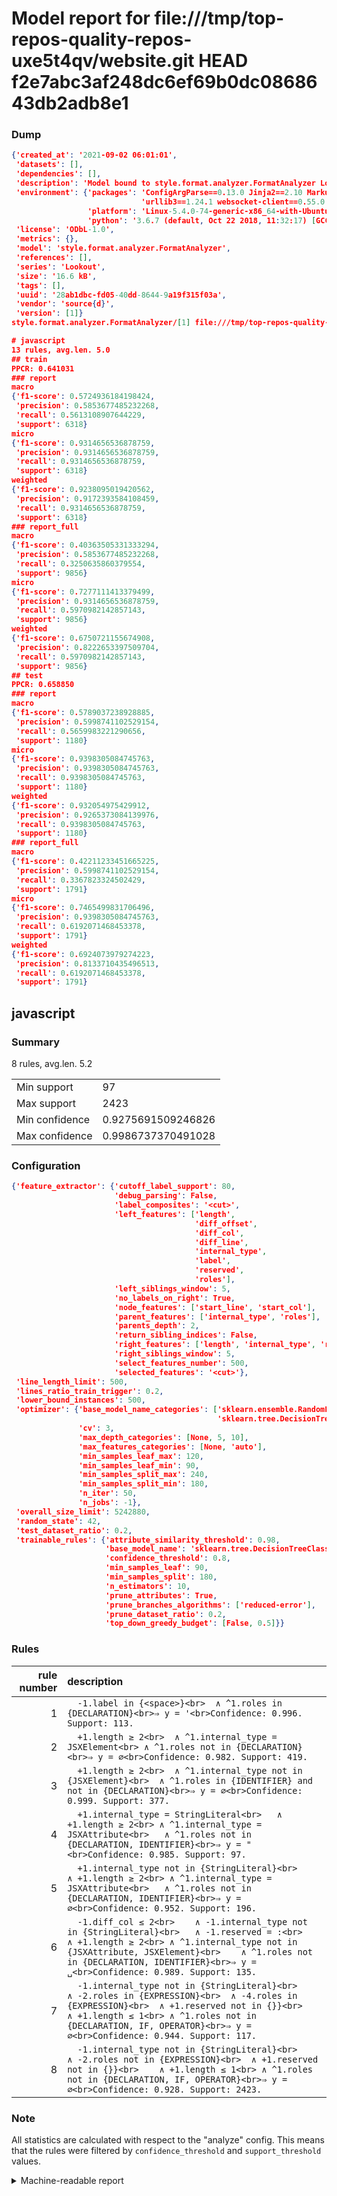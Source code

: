 # Model report for file:///tmp/top-repos-quality-repos-uxe5t4qv/website.git HEAD f2e7abc3af248dc6ef69b0dc0868643db2adb8e1

### Dump

```json
{'created_at': '2021-09-02 06:01:01',
 'datasets': [],
 'dependencies': [],
 'description': 'Model bound to style.format.analyzer.FormatAnalyzer Lookout analyzer.',
 'environment': {'packages': 'ConfigArgParse==0.13.0 Jinja2==2.10 MarkupSafe==1.1.1 PyStemmer==1.3.0 PyYAML==5.1 Pympler==0.5 SQLAlchemy==1.2.10 SQLAlchemy-Utils==0.33.3 asdf==2.3.2 bblfsh==2.12.7 boto==2.49.0 boto3==1.9.130 botocore==1.12.130 cachetools==2.0.1 certifi==2019.3.9 chardet==3.0.4 clint==0.5.1 docker==3.7.0 docker-pycreds==0.4.0 dulwich==0.19.11 grpcio==1.19.0 grpcio-tools==1.19.0 humanfriendly==4.16.1 humanize==0.5.1 idna==2.8 jmespath==0.9.4 jsonschema==2.6.0 lookout-sdk==0.4.1 lookout-sdk-ml==0.19.0 lookout-style==0.2.0 lz4==2.1.6 modelforge==0.12.1 numpy==1.16.2 packaging==19.0 pandas==0.22.0 pip==19.0.3 protobuf==3.7.0 psycopg2-binary==2.7.5 pygtrie==2.3 pyparsing==2.3.1 python-dateutil==2.8.0 python-igraph==0.7.1.post6 pytz==2019.1 requests==2.21.0 requirements-parser==0.2.0 scikit-learn==0.20.1 scikit-optimize==0.5.2 scipy==1.2.1 semantic-version==2.6.0 setuptools==40.8.0 six==1.12.0 smart-open==1.8.1 sourced-ml==0.8.2 spdx==2.5.0 stringcase==1.2.0 tabulate==0.8.2 tqdm==4.31.1 '
                             'urllib3==1.24.1 websocket-client==0.55.0 xxhash==1.3.0',
                 'platform': 'Linux-5.4.0-74-generic-x86_64-with-Ubuntu-18.04-bionic',
                 'python': '3.6.7 (default, Oct 22 2018, 11:32:17) [GCC 8.2.0]'},
 'license': 'ODbL-1.0',
 'metrics': {},
 'model': 'style.format.analyzer.FormatAnalyzer',
 'references': [],
 'series': 'Lookout',
 'size': '16.6 kB',
 'tags': [],
 'uuid': '28ab1dbc-fd05-40dd-8644-9a19f315f03a',
 'vendor': 'source{d}',
 'version': [1]}
style.format.analyzer.FormatAnalyzer/[1] file:///tmp/top-repos-quality-repos-uxe5t4qv/website.git f2e7abc3af248dc6ef69b0dc0868643db2adb8e1

# javascript
13 rules, avg.len. 5.0
## train
PPCR: 0.641031
### report
macro
{'f1-score': 0.5724936184198424,
 'precision': 0.5853677485232268,
 'recall': 0.5613108907644229,
 'support': 6318}
micro
{'f1-score': 0.9314656536878759,
 'precision': 0.9314656536878759,
 'recall': 0.9314656536878759,
 'support': 6318}
weighted
{'f1-score': 0.9238095019420562,
 'precision': 0.9172393584108459,
 'recall': 0.9314656536878759,
 'support': 6318}
### report_full
macro
{'f1-score': 0.40363505331333294,
 'precision': 0.5853677485232268,
 'recall': 0.3250635860379554,
 'support': 9856}
micro
{'f1-score': 0.7277111413379499,
 'precision': 0.9314656536878759,
 'recall': 0.5970982142857143,
 'support': 9856}
weighted
{'f1-score': 0.6750721155674908,
 'precision': 0.8222653397509704,
 'recall': 0.5970982142857143,
 'support': 9856}
## test
PPCR: 0.658850
### report
macro
{'f1-score': 0.5789037238928885,
 'precision': 0.5998741102529154,
 'recall': 0.5659983221290656,
 'support': 1180}
micro
{'f1-score': 0.9398305084745763,
 'precision': 0.9398305084745763,
 'recall': 0.9398305084745763,
 'support': 1180}
weighted
{'f1-score': 0.932054975429912,
 'precision': 0.9265373084139976,
 'recall': 0.9398305084745763,
 'support': 1180}
### report_full
macro
{'f1-score': 0.42211233451665225,
 'precision': 0.5998741102529154,
 'recall': 0.3367823324502429,
 'support': 1791}
micro
{'f1-score': 0.7465499831706496,
 'precision': 0.9398305084745763,
 'recall': 0.6192071468453378,
 'support': 1791}
weighted
{'f1-score': 0.6924073979274223,
 'precision': 0.8133710435496513,
 'recall': 0.6192071468453378,
 'support': 1791}
```

## javascript
### Summary
8 rules, avg.len. 5.2

| | |
|-|-|
|Min support|97|
|Max support|2423|
|Min confidence|0.9275691509246826|
|Max confidence|0.9986737370491028|

### Configuration

```json
{'feature_extractor': {'cutoff_label_support': 80,
                       'debug_parsing': False,
                       'label_composites': '<cut>',
                       'left_features': ['length',
                                         'diff_offset',
                                         'diff_col',
                                         'diff_line',
                                         'internal_type',
                                         'label',
                                         'reserved',
                                         'roles'],
                       'left_siblings_window': 5,
                       'no_labels_on_right': True,
                       'node_features': ['start_line', 'start_col'],
                       'parent_features': ['internal_type', 'roles'],
                       'parents_depth': 2,
                       'return_sibling_indices': False,
                       'right_features': ['length', 'internal_type', 'reserved', 'roles'],
                       'right_siblings_window': 5,
                       'select_features_number': 500,
                       'selected_features': '<cut>'},
 'line_length_limit': 500,
 'lines_ratio_train_trigger': 0.2,
 'lower_bound_instances': 500,
 'optimizer': {'base_model_name_categories': ['sklearn.ensemble.RandomForestClassifier',
                                              'sklearn.tree.DecisionTreeClassifier'],
               'cv': 3,
               'max_depth_categories': [None, 5, 10],
               'max_features_categories': [None, 'auto'],
               'min_samples_leaf_max': 120,
               'min_samples_leaf_min': 90,
               'min_samples_split_max': 240,
               'min_samples_split_min': 180,
               'n_iter': 50,
               'n_jobs': -1},
 'overall_size_limit': 5242880,
 'random_state': 42,
 'test_dataset_ratio': 0.2,
 'trainable_rules': {'attribute_similarity_threshold': 0.98,
                     'base_model_name': 'sklearn.tree.DecisionTreeClassifier',
                     'confidence_threshold': 0.8,
                     'min_samples_leaf': 90,
                     'min_samples_split': 180,
                     'n_estimators': 10,
                     'prune_attributes': True,
                     'prune_branches_algorithms': ['reduced-error'],
                     'prune_dataset_ratio': 0.2,
                     'top_down_greedy_budget': [False, 0.5]}}
```

### Rules

| rule number | description |
|----:|:-----|
| 1 | `  -1.label in {<space>}<br>	∧ ^1.roles in {DECLARATION}<br>⇒ y = '<br>Confidence: 0.996. Support: 113.` |
| 2 | `  +1.length ≥ 2<br>	∧ ^1.internal_type = JSXElement<br>	∧ ^1.roles not in {DECLARATION}<br>⇒ y = ∅<br>Confidence: 0.982. Support: 419.` |
| 3 | `  +1.length ≥ 2<br>	∧ ^1.internal_type not in {JSXElement}<br>	∧ ^1.roles in {IDENTIFIER} and not in {DECLARATION}<br>⇒ y = ∅<br>Confidence: 0.999. Support: 377.` |
| 4 | `  +1.internal_type = StringLiteral<br>	∧ +1.length ≥ 2<br>	∧ ^1.internal_type = JSXAttribute<br>	∧ ^1.roles not in {DECLARATION, IDENTIFIER}<br>⇒ y = "<br>Confidence: 0.985. Support: 97.` |
| 5 | `  +1.internal_type not in {StringLiteral}<br>	∧ +1.length ≥ 2<br>	∧ ^1.internal_type = JSXAttribute<br>	∧ ^1.roles not in {DECLARATION, IDENTIFIER}<br>⇒ y = ∅<br>Confidence: 0.952. Support: 196.` |
| 6 | `  -1.diff_col ≤ 2<br>	∧ -1.internal_type not in {StringLiteral}<br>	∧ -1.reserved = :<br>	∧ +1.length ≥ 2<br>	∧ ^1.internal_type not in {JSXAttribute, JSXElement}<br>	∧ ^1.roles not in {DECLARATION, IDENTIFIER}<br>⇒ y = ␣<br>Confidence: 0.989. Support: 135.` |
| 7 | `  -1.internal_type not in {StringLiteral}<br>	∧ -2.roles in {EXPRESSION}<br>	∧ -4.roles in {EXPRESSION}<br>	∧ +1.reserved not in {}}<br>	∧ +1.length ≤ 1<br>	∧ ^1.roles not in {DECLARATION, IF, OPERATOR}<br>⇒ y = ∅<br>Confidence: 0.944. Support: 117.` |
| 8 | `  -1.internal_type not in {StringLiteral}<br>	∧ -2.roles not in {EXPRESSION}<br>	∧ +1.reserved not in {}}<br>	∧ +1.length ≤ 1<br>	∧ ^1.roles not in {DECLARATION, IF, OPERATOR}<br>⇒ y = ∅<br>Confidence: 0.928. Support: 2423.` |

### Note
All statistics are calculated with respect to the "analyze" config. This means that the rules were filtered by
`confidence_threshold` and `support_threshold` values.

<details>
    <summary>Machine-readable report</summary>
```json
{"javascript": {"avg_rule_len": 5.25, "max_conf": 0.9986737370491028, "max_support": 2423, "min_conf": 0.9275691509246826, "min_support": 97, "num_rules": 8}}
```
</details>
